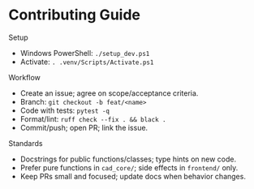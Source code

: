 # Contributing Guide

Setup
- Windows PowerShell: `./setup_dev.ps1`
- Activate: `. .venv/Scripts/Activate.ps1`

Workflow
- Create an issue; agree on scope/acceptance criteria.
- Branch: `git checkout -b feat/<name>`
- Code with tests: `pytest -q`
- Format/lint: `ruff check --fix . && black .`
- Commit/push; open PR; link the issue.

Standards
- Docstrings for public functions/classes; type hints on new code.
- Prefer pure functions in `cad_core/`; side effects in `frontend/` only.
- Keep PRs small and focused; update docs when behavior changes.

